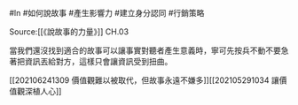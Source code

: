 #ln #如何說故事 #產生影響力 #建立身分認同 #行銷策略 

Source:[[《說故事的力量》]] CH.03

當我們還沒找到適合的故事可以讓事實對聽者產生意義時，寧可先按兵不動不要急著把資訊丟給對方，這樣只會讓資訊受到扭曲。

[[202106241309 價值觀難以被取代，但故事永遠不嫌多]][[202105291034 讓價值觀深植人心]]
